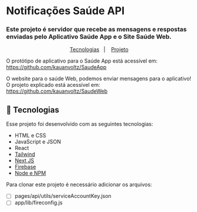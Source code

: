 # Notificações Saúde API
### Este projeto é servidor que recebe as mensagens e respostas enviadas pelo Aplicativo Saúde App e o Site Saúde Web.

<p align="center">
  <a href="#-tecnologias">Tecnologias</a>&nbsp;&nbsp;&nbsp;|&nbsp;&nbsp;&nbsp;
  <a href="#-projeto">Projeto</a>
</p>

O protótipo de aplicativo para o Saúde App está acessível em:
https://github.com/kauanvoltz/SaudeApp

O website para o saúde Web, podemos enviar mensagens para o aplicativo!
O projeto explicado está acessível em: https://github.com/kauanvoltz/SaudeWeb

## 🚀 Tecnologias

Esse projeto foi desenvolvido com as seguintes tecnologias:

- HTML e CSS
- JavaScript e JSON
- React
- [Tailwind](https://tailwindcss.com/)
- [Next JS](https://nextjs.org/)
- [Firebase](https://firebase.google.com/docs?hl=pt-br)
- [Node e NPM](https://nodejs.org/)


Para clonar este projeto é necessário adicionar os arquivos:
- [ ] pages/api/utils/serviceAccountKey.json
- [ ] app/lib/fireconfig.js
